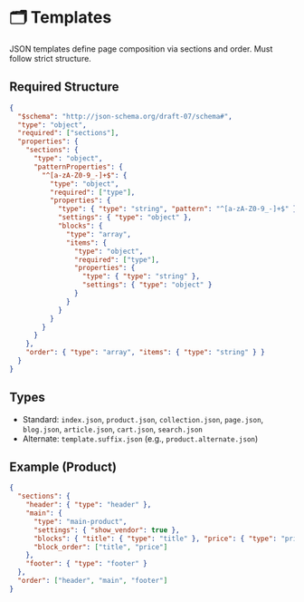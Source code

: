 <!--
⚠️ NOTE: This file is programmatically generated and will be updated automatically. Do not modify this file directly. Project-specific documentation should live elsewhere.
-->

# 🗂️ Templates

JSON templates define page composition via sections and order. Must follow strict structure.

## Required Structure

```json
{
  "$schema": "http://json-schema.org/draft-07/schema#",
  "type": "object",
  "required": ["sections"],
  "properties": {
    "sections": {
      "type": "object",
      "patternProperties": {
        "^[a-zA-Z0-9_-]+$": {
          "type": "object",
          "required": ["type"],
          "properties": {
            "type": { "type": "string", "pattern": "^[a-zA-Z0-9_-]+$" },
            "settings": { "type": "object" },
            "blocks": {
              "type": "array",
              "items": {
                "type": "object",
                "required": ["type"],
                "properties": {
                  "type": { "type": "string" },
                  "settings": { "type": "object" }
                }
              }
            }
          }
        }
      }
    },
    "order": { "type": "array", "items": { "type": "string" } }
  }
}
```

## Types

- Standard: `index.json`, `product.json`, `collection.json`, `page.json`, `blog.json`, `article.json`, `cart.json`, `search.json`
- Alternate: `template.suffix.json` (e.g., `product.alternate.json`)

## Example (Product)

```json
{
  "sections": {
    "header": { "type": "header" },
    "main": {
      "type": "main-product",
      "settings": { "show_vendor": true },
      "blocks": { "title": { "type": "title" }, "price": { "type": "price" } },
      "block_order": ["title", "price"]
    },
    "footer": { "type": "footer" }
  },
  "order": ["header", "main", "footer"]
}
```
